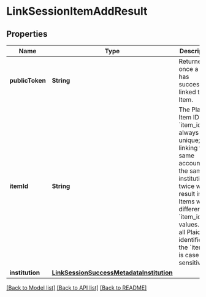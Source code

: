 # LinkSessionItemAddResult

## Properties
Name | Type | Description | Notes
------------ | ------------- | ------------- | -------------
**publicToken** | **String** | Returned once a user has successfully linked their Item. | 
**itemId** | **String** | The Plaid Item ID. The &#x60;item_id&#x60; is always unique; linking the same account at the same institution twice will result in two Items with different &#x60;item_id&#x60; values. Like all Plaid identifiers, the &#x60;item_id&#x60; is case-sensitive. | 
**institution** | [**LinkSessionSuccessMetadataInstitution**](LinkSessionSuccessMetadataInstitution.md) |  | 

[[Back to Model list]](../README.md#documentation-for-models) [[Back to API list]](../README.md#documentation-for-api-endpoints) [[Back to README]](../README.md)


